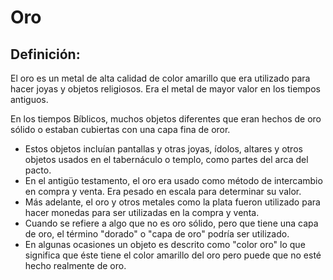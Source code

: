 # Oro

## Definición: 

El oro es un metal de alta calidad de color amarillo que era utilizado para hacer joyas y objetos religiosos. Era el metal de mayor valor en los tiempos antiguos.

En los tiempos Bíblicos, muchos objetos diferentes que eran hechos de oro sólido o estaban cubiertas con una capa fina de oror.

* Estos objetos incluían pantallas y otras joyas, ídolos, altares y otros objetos usados en el tabernáculo o templo, como partes del arca del pacto.
* En el antigüo testamento, el oro era usado como método de intercambio en compra y venta. Era pesado en escala para determinar su valor.
* Más adelante, el oro y otros metales como la plata fueron utilizado para hacer monedas para ser utilizadas en la compra y venta.
* Cuando se refiere a algo que no es oro sólido,  pero que tiene una capa de oro,  el término "dorado" o "capa de oro" podría ser utilizado.
* En algunas ocasiones un objeto es descrito como "color oro" lo que significa que éste tiene el color amarillo del oro pero puede que no esté hecho realmente de oro.

